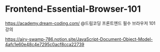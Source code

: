 # Frontend-Essential-Browser-101
https://academy.dream-coding.com/
@드림코딩 프론트엔드 필수 브라우저 101 강의 

https://airy-swamp-786.notion.site/JavaScript-Document-Object-Model-4afc1e60e48c4e7295c0acf8cca22739
